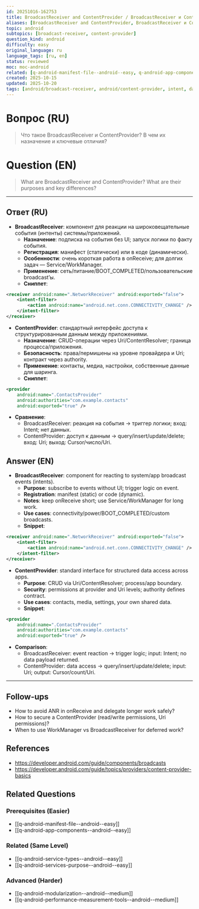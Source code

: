 ```yaml
---
id: 20251016-162753
title: BroadcastReceiver and ContentProvider / BroadcastReceiver и ContentProvider
aliases: [BroadcastReceiver and ContentProvider, BroadcastReceiver и ContentProvider]
topic: android
subtopics: [broadcast-receiver, content-provider]
question_kind: android
difficulty: easy
original_language: ru
language_tags: [ru, en]
status: reviewed
moc: moc-android
related: [q-android-manifest-file--android--easy, q-android-app-components--android--easy, q-android-service-types--android--easy]
created: 2025-10-15
updated: 2025-10-20
tags: [android/broadcast-receiver, android/content-provider, intent, data-sharing, difficulty/easy]
---
```


# Вопрос (RU)
> Что такое BroadcastReceiver и ContentProvider? В чем их назначение и ключевые отличия?

# Question (EN)
> What are BroadcastReceiver and ContentProvider? What are their purposes and key differences?

---

## Ответ (RU)

- **BroadcastReceiver**: компонент для реакции на широковещательные события (интенты) системы/приложений.
  - **Назначение**: подписка на события без UI; запуск логики по факту события.
  - **Регистрация**: манифест (статически) или в коде (динамически).
  - **Особенности**: очень короткая работа в onReceive; для долгих задач — Service/WorkManager.
  - **Применение**: сеть/питание/BOOT_COMPLETED/пользовательские broadcast’ы.
  - **Сниппет**:
```xml
<receiver android:name=".NetworkReceiver" android:exported="false">
    <intent-filter>
        <action android:name="android.net.conn.CONNECTIVITY_CHANGE" />
    </intent-filter>
</receiver>
```

- **ContentProvider**: стандартный интерфейс доступа к структурированным данным между приложениями.
  - **Назначение**: CRUD-операции через Uri/ContentResolver; граница процесса/приложения.
  - **Безопасность**: права/пермишены на уровне провайдера и Uri; контракт через authority.
  - **Применение**: контакты, медиа, настройки, собственные данные для шаринга.
  - **Сниппет**:
```xml
<provider
    android:name=".ContactsProvider"
    android:authorities="com.example.contacts"
    android:exported="true" />
```

- **Сравнение**:
  - BroadcastReceiver: реакция на события → триггер логики; вход: Intent; нет данных.
  - ContentProvider: доступ к данным → query/insert/update/delete; вход: Uri; выход: Cursor/число/Uri.

## Answer (EN)

- **BroadcastReceiver**: component for reacting to system/app broadcast events (intents).
  - **Purpose**: subscribe to events without UI; trigger logic on event.
  - **Registration**: manifest (static) or code (dynamic).
  - **Notes**: keep onReceive short; use Service/WorkManager for long work.
  - **Use cases**: connectivity/power/BOOT_COMPLETED/custom broadcasts.
  - **Snippet**:
```xml
<receiver android:name=".NetworkReceiver" android:exported="false">
    <intent-filter>
        <action android:name="android.net.conn.CONNECTIVITY_CHANGE" />
    </intent-filter>
</receiver>
```

- **ContentProvider**: standard interface for structured data access across apps.
  - **Purpose**: CRUD via Uri/ContentResolver; process/app boundary.
  - **Security**: permissions at provider and Uri levels; authority defines contract.
  - **Use cases**: contacts, media, settings, your own shared data.
  - **Snippet**:
```xml
<provider
    android:name=".ContactsProvider"
    android:authorities="com.example.contacts"
    android:exported="true" />
```

- **Comparison**:
  - BroadcastReceiver: event reaction → trigger logic; input: Intent; no data payload returned.
  - ContentProvider: data access → query/insert/update/delete; input: Uri; output: Cursor/count/Uri.

---

## Follow-ups

- How to avoid ANR in onReceive and delegate longer work safely?
- How to secure a ContentProvider (read/write permissions, Uri permissions)?
- When to use WorkManager vs BroadcastReceiver for deferred work?

## References

- https://developer.android.com/guide/components/broadcasts
- https://developer.android.com/guide/topics/providers/content-provider-basics

## Related Questions

### Prerequisites (Easier)
- [[q-android-manifest-file--android--easy]]
- [[q-android-app-components--android--easy]]

### Related (Same Level)
- [[q-android-service-types--android--easy]]
- [[q-android-services-purpose--android--easy]]

### Advanced (Harder)
- [[q-android-modularization--android--medium]]
- [[q-android-performance-measurement-tools--android--medium]]
